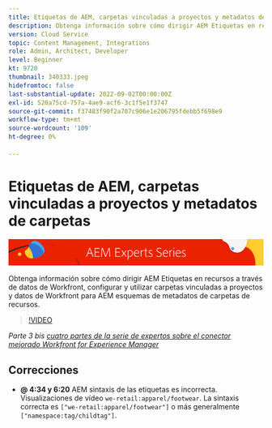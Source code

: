 ```yaml
---
title: Etiquetas de AEM, carpetas vinculadas a proyectos y metadatos de carpetas para Workfront para AEM conector mejorado
description: Obtenga información sobre cómo dirigir AEM Etiquetas en recursos a través de datos de Workfront, utilizar carpetas vinculadas a proyectos y datos de Workfront para AEM esquemas de metadatos de carpetas de recursos.
version: Cloud Service
topic: Content Management, Integrations
role: Admin, Architect, Developer
level: Beginner
kt: 9720
thumbnail: 340333.jpeg
hidefromtoc: false
last-substantial-update: 2022-09-02T00:00:00Z
exl-id: 520a75cd-757a-4ae9-acf6-3c1f5e1f3747
source-git-commit: f37483f90f2a707c906e1e206795fdebb5f698e9
workflow-type: tm+mt
source-wordcount: '109'
ht-degree: 0%

---
```


# Etiquetas de AEM, carpetas vinculadas a proyectos y metadatos de carpetas

![AEM serie de expertos](./assets/banner.png)

Obtenga información sobre cómo dirigir AEM Etiquetas en recursos a través de datos de Workfront, configurar y utilizar carpetas vinculadas a proyectos y datos de Workfront para AEM esquemas de metadatos de carpetas de recursos.

>[!VIDEO](https://video.tv.adobe.com/v/340333/?quality=12&learn=on)

_Parte 3 bis [cuatro partes de la serie de expertos sobre el conector mejorado Workfront for Experience Manager](./overview.md)_

## Correcciones

+ __@ 4:34 y 6:20__ AEM sintaxis de las etiquetas es incorrecta. Visualizaciones de vídeo `we-retail:apparel/footwear`. La sintaxis correcta es `["we-retail:apparel/footwear"]` o más generalmente `["namespace:tag/childtag"]`.
